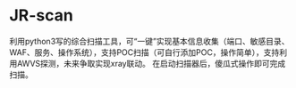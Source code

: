 # JR-scan
利用python3写的综合扫描工具，可“一键”实现基本信息收集（端口、敏感目录、WAF、服务、操作系统），支持POC扫描（可自行添加POC，操作简单），支持利用AWVS探测，未来争取实现xray联动。
在启动扫描器后，傻瓜式操作即可完成扫描。
